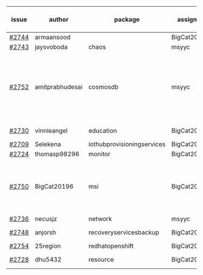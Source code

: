 | issue | author | package | assignee | bot advice | created date of issue | target release date | date from target |
| ------ | ------ | ------ | ------ | ------ | ------ | ------ | :-----: |
| [#2744](https://github.com/Azure/sdk-release-request/issues/2744) | armaansood |   | BigCat20196 |   | 04-27 | 05-02 |   |
| [#2743](https://github.com/Azure/sdk-release-request/issues/2743) | jaysvoboda | chaos | msyyc |   | 04-26 | 04-28 |   |
| [#2752](https://github.com/Azure/sdk-release-request/issues/2752) | amitprabhudesai | cosmosdb | msyyc | new version is 0.0.0, please check base branch!   release date < 2 ! <br> | 05-04 | 05-06 | 0 |
| [#2730](https://github.com/Azure/sdk-release-request/issues/2730) | vinnieangel | education | BigCat20196 |   release date < 2 ! <br> | 04-21 | 05-05 | 0 |
| [#2709](https://github.com/Azure/sdk-release-request/issues/2709) | Selekena | iothubprovisioningservices | BigCat20196 |   | 04-15 | 05-02 |   |
| [#2724](https://github.com/Azure/sdk-release-request/issues/2724) | thomasp98296 | monitor | BigCat20196 |   | 04-21 | 05-16 |   |
| [#2750](https://github.com/Azure/sdk-release-request/issues/2750) | BigCat20196 | msi | BigCat20196 | new version is 0.0.0, please check base branch!   | 04-29 | 05-16 |   |
| [#2736](https://github.com/Azure/sdk-release-request/issues/2736) | necusjz | network | msyyc |   | 04-24 | 05-12 |   |
| [#2748](https://github.com/Azure/sdk-release-request/issues/2748) | anjorsh | recoveryservicesbackup | BigCat20196 | new comment.  <br> | 04-29 | 05-02 |   |
| [#2754](https://github.com/Azure/sdk-release-request/issues/2754) | 25region | redhatopenshift | BigCat20196 |   | 05-04 | 05-18 |   |
| [#2728](https://github.com/Azure/sdk-release-request/issues/2728) | dhu5432 | resource | BigCat20196 | new comment.  <br> | 04-21 | 05-02 |   |
